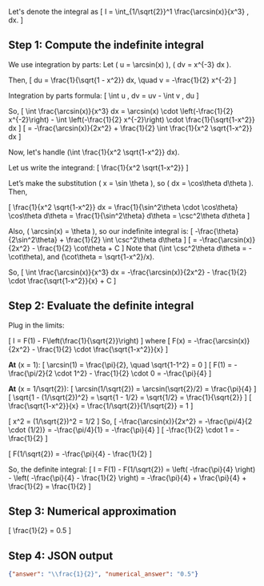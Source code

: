 Let's denote the integral as
\[
I = \int_{1/\sqrt{2}}^1 \frac{\arcsin(x)}{x^3} \, dx.
\]

## Step 1: Compute the indefinite integral

We use integration by parts:
Let \( u = \arcsin(x) \), \( dv = x^{-3} dx \).

Then,
\[
du = \frac{1}{\sqrt{1 - x^2}} dx, \quad v = -\frac{1}{2} x^{-2}
\]

Integration by parts formula:
\[
\int u \, dv = uv - \int v \, du
\]

So,
\[
\int \frac{\arcsin(x)}{x^3} dx = \arcsin(x) \cdot \left(-\frac{1}{2} x^{-2}\right) - \int \left(-\frac{1}{2} x^{-2}\right) \cdot \frac{1}{\sqrt{1-x^2}} dx
\]
\[
= -\frac{\arcsin(x)}{2x^2} + \frac{1}{2} \int \frac{1}{x^2 \sqrt{1-x^2}} dx
\]

Now, let's handle \(\int \frac{1}{x^2 \sqrt{1-x^2}} dx\).

Let us write the integrand:
\[
\frac{1}{x^2 \sqrt{1-x^2}}
\]

Let’s make the substitution \( x = \sin \theta \), so \( dx = \cos\theta d\theta \). Then,

\[
\frac{1}{x^2 \sqrt{1-x^2}} dx = \frac{1}{\sin^2\theta \cdot \cos\theta} \cos\theta d\theta = \frac{1}{\sin^2\theta} d\theta = \csc^2\theta d\theta
\]

Also, \( \arcsin(x) = \theta \), so our indefinite integral is:
\[
-\frac{\theta}{2\sin^2\theta} + \frac{1}{2} \int \csc^2\theta d\theta
\]
\[
= -\frac{\arcsin(x)}{2x^2} - \frac{1}{2} \cot\theta + C
\]
Note that \(\int \csc^2\theta d\theta = -\cot\theta\), and \(\cot\theta = \sqrt{1-x^2}/x\).

So,
\[
\int \frac{\arcsin(x)}{x^3} dx = -\frac{\arcsin(x)}{2x^2} - \frac{1}{2} \cdot \frac{\sqrt{1-x^2}}{x} + C
\]

## Step 2: Evaluate the definite integral

Plug in the limits:

\[
I = F(1) - F\left(\frac{1}{\sqrt{2}}\right)
\]
where
\[
F(x) = -\frac{\arcsin(x)}{2x^2} - \frac{1}{2} \cdot \frac{\sqrt{1-x^2}}{x}
\]

**At** \(x = 1\): 
\[
\arcsin(1) = \frac{\pi}{2}, \quad \sqrt{1-1^2} = 0
\]
\[
F(1) = -\frac{\pi/2}{2 \cdot 1^2} - \frac{1}{2} \cdot 0 = -\frac{\pi}{4}
\]

**At** \(x = 1/\sqrt{2}\):
\[
\arcsin(1/\sqrt{2}) = \arcsin(\sqrt{2}/2) = \frac{\pi}{4}
\]
\[
\sqrt{1 - (1/\sqrt{2})^2} = \sqrt{1 - 1/2} = \sqrt{1/2} = \frac{1}{\sqrt{2}}
\]
\[
\frac{\sqrt{1-x^2}}{x} = \frac{1/\sqrt{2}}{1/\sqrt{2}} = 1
\]

\[
x^2 = (1/\sqrt{2})^2 = 1/2
\]
So,
\[
-\frac{\arcsin(x)}{2x^2} = -\frac{\pi/4}{2 \cdot (1/2)} = -\frac{\pi/4}{1} = -\frac{\pi}{4}
\]
\[
-\frac{1}{2} \cdot 1 = -\frac{1}{2}
\]

\[
F(1/\sqrt{2}) = -\frac{\pi}{4} - \frac{1}{2}
\]

So, the definite integral:
\[
I = F(1) - F(1/\sqrt{2}) = \left( -\frac{\pi}{4} \right) - \left( -\frac{\pi}{4} - \frac{1}{2} \right)
= -\frac{\pi}{4} + \frac{\pi}{4} + \frac{1}{2} 
= \frac{1}{2}
\]

## Step 3: Numerical approximation

\[
\frac{1}{2} = 0.5
\]

## Step 4: JSON output

```json
{"answer": "\\frac{1}{2}", "numerical_answer": "0.5"}
```